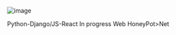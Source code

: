 ![image](https://github.com/0xCZR1/Webapp_PyDjango-JSReact_InProgressHoneyPot/assets/86761020/3b8153b1-2682-4eb6-88e4-14d3c755be71)

Python-Django/JS-React
In progress Web HoneyPot>Net
